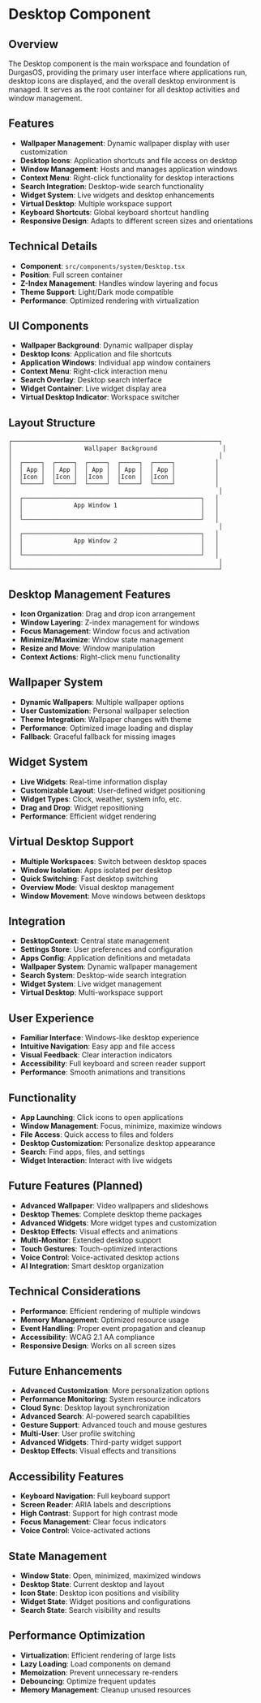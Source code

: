 # Desktop Component

## Overview

The Desktop component is the main workspace and foundation of DurgasOS, providing the primary user interface where applications run, desktop icons are displayed, and the overall desktop environment is managed. It serves as the root container for all desktop activities and window management.

## Features

- **Wallpaper Management**: Dynamic wallpaper display with user customization
- **Desktop Icons**: Application shortcuts and file access on desktop
- **Window Management**: Hosts and manages application windows
- **Context Menu**: Right-click functionality for desktop interactions
- **Search Integration**: Desktop-wide search functionality
- **Widget System**: Live widgets and desktop enhancements
- **Virtual Desktop**: Multiple workspace support
- **Keyboard Shortcuts**: Global keyboard shortcut handling
- **Responsive Design**: Adapts to different screen sizes and orientations

## Technical Details

- **Component**: `src/components/system/Desktop.tsx`
- **Position**: Full screen container
- **Z-Index Management**: Handles window layering and focus
- **Theme Support**: Light/Dark mode compatible
- **Performance**: Optimized rendering with virtualization

## UI Components

- **Wallpaper Background**: Dynamic wallpaper display
- **Desktop Icons**: Application and file shortcuts
- **Application Windows**: Individual app window containers
- **Context Menu**: Right-click interaction menu
- **Search Overlay**: Desktop search interface
- **Widget Container**: Live widget display area
- **Virtual Desktop Indicator**: Workspace switcher

## Layout Structure

```
┌─────────────────────────────────────────────────────────┐
│                    Wallpaper Background                  │
│                                                         │
│  ┌─────┐  ┌─────┐  ┌─────┐  ┌─────┐  ┌─────┐           │
│  │ App │  │ App │  │ App │  │ App │  │ App │           │
│  │Icon │  │Icon │  │Icon │  │Icon │  │Icon │           │
│  └─────┘  └─────┘  └─────┘  └─────┘  └─────┘           │
│                                                         │
│  ┌─────────────────────────────────────────────────┐   │
│  │              App Window 1                       │   │
│  │                                                 │   │
│  └─────────────────────────────────────────────────┘   │
│                                                         │
│  ┌─────────────────────────────────────────────────┐   │
│  │              App Window 2                       │   │
│  │                                                 │   │
│  └─────────────────────────────────────────────────┘   │
│                                                         │
└─────────────────────────────────────────────────────────┘
```

## Desktop Management Features

- **Icon Organization**: Drag and drop icon arrangement
- **Window Layering**: Z-index management for windows
- **Focus Management**: Window focus and activation
- **Minimize/Maximize**: Window state management
- **Resize and Move**: Window manipulation
- **Context Actions**: Right-click menu functionality

## Wallpaper System

- **Dynamic Wallpapers**: Multiple wallpaper options
- **User Customization**: Personal wallpaper selection
- **Theme Integration**: Wallpaper changes with theme
- **Performance**: Optimized image loading and display
- **Fallback**: Graceful fallback for missing images

## Widget System

- **Live Widgets**: Real-time information display
- **Customizable Layout**: User-defined widget positioning
- **Widget Types**: Clock, weather, system info, etc.
- **Drag and Drop**: Widget repositioning
- **Performance**: Efficient widget rendering

## Virtual Desktop Support

- **Multiple Workspaces**: Switch between desktop spaces
- **Window Isolation**: Apps isolated per desktop
- **Quick Switching**: Fast desktop switching
- **Overview Mode**: Visual desktop management
- **Window Movement**: Move windows between desktops

## Integration

- **DesktopContext**: Central state management
- **Settings Store**: User preferences and configuration
- **Apps Config**: Application definitions and metadata
- **Wallpaper System**: Dynamic wallpaper management
- **Search System**: Desktop-wide search integration
- **Widget System**: Live widget management
- **Virtual Desktop**: Multi-workspace support

## User Experience

- **Familiar Interface**: Windows-like desktop experience
- **Intuitive Navigation**: Easy app and file access
- **Visual Feedback**: Clear interaction indicators
- **Accessibility**: Full keyboard and screen reader support
- **Performance**: Smooth animations and transitions

## Functionality

- **App Launching**: Click icons to open applications
- **Window Management**: Focus, minimize, maximize windows
- **File Access**: Quick access to files and folders
- **Desktop Customization**: Personalize desktop appearance
- **Search**: Find apps, files, and settings
- **Widget Interaction**: Interact with live widgets

## Future Features (Planned)

- **Advanced Wallpaper**: Video wallpapers and slideshows
- **Desktop Themes**: Complete desktop theme packages
- **Advanced Widgets**: More widget types and customization
- **Desktop Effects**: Visual effects and animations
- **Multi-Monitor**: Extended desktop support
- **Touch Gestures**: Touch-optimized interactions
- **Voice Control**: Voice-activated desktop actions
- **AI Integration**: Smart desktop organization

## Technical Considerations

- **Performance**: Efficient rendering of multiple windows
- **Memory Management**: Optimized resource usage
- **Event Handling**: Proper event propagation and cleanup
- **Accessibility**: WCAG 2.1 AA compliance
- **Responsive Design**: Works on all screen sizes

## Future Enhancements

- **Advanced Customization**: More personalization options
- **Performance Monitoring**: System resource indicators
- **Cloud Sync**: Desktop layout synchronization
- **Advanced Search**: AI-powered search capabilities
- **Gesture Support**: Advanced touch and mouse gestures
- **Multi-User**: User profile switching
- **Advanced Widgets**: Third-party widget support
- **Desktop Effects**: Visual effects and transitions

## Accessibility Features

- **Keyboard Navigation**: Full keyboard support
- **Screen Reader**: ARIA labels and descriptions
- **High Contrast**: Support for high contrast mode
- **Focus Management**: Clear focus indicators
- **Voice Control**: Voice-activated actions

## State Management

- **Window State**: Open, minimized, maximized windows
- **Desktop State**: Current desktop and layout
- **Icon State**: Desktop icon positions and visibility
- **Widget State**: Widget positions and configurations
- **Search State**: Search visibility and results

## Performance Optimization

- **Virtualization**: Efficient rendering of large lists
- **Lazy Loading**: Load components on demand
- **Memoization**: Prevent unnecessary re-renders
- **Debouncing**: Optimize frequent updates
- **Memory Management**: Cleanup unused resources
